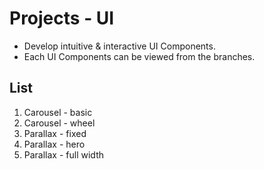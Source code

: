 # Projects - UI
- Develop intuitive & interactive UI Components.
- Each UI Components can be viewed from the branches.

## List
1. Carousel - basic
2. Carousel - wheel
3. Parallax - fixed
4. Parallax - hero
5. Parallax - full width
